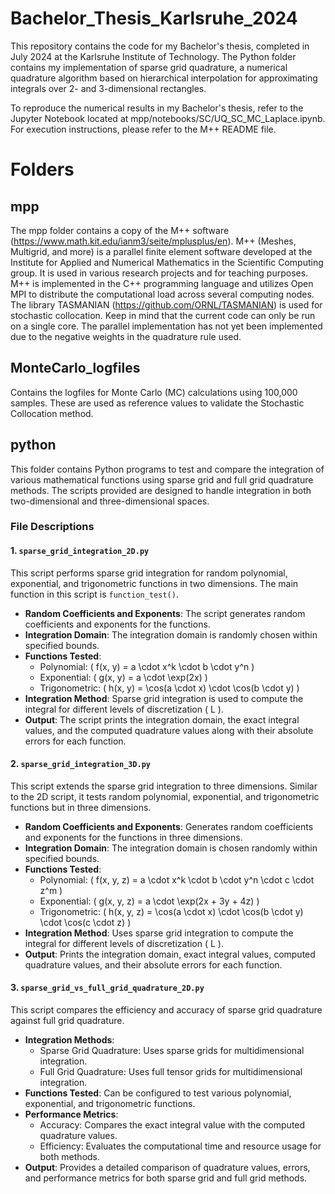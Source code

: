 # Bachelor_Thesis_Karlsruhe_2024
This repository contains the code for my Bachelor's thesis, completed in July 2024 at the Karlsruhe Institute of Technology. The Python folder contains my implementation of sparse grid quadrature, a numerical quadrature algorithm based on hierarchical interpolation for approximating integrals over 2- and 3-dimensional rectangles. 

To reproduce the numerical results in my Bachelor's thesis, refer to the Jupyter Notebook located at mpp/notebooks/SC/UQ_SC_MC_Laplace.ipynb. For execution instructions, please refer to the M++ README file.


# Folders
## mpp
The mpp folder contains a copy of the M++ software (https://www.math.kit.edu/ianm3/seite/mplusplus/en).
M++ (Meshes, Multigrid, and more) is a parallel finite element software developed at the Institute for Applied and Numerical Mathematics in the Scientific Computing group. It is used in various research projects and for teaching purposes. M++ is implemented in the C++ programming language and utilizes Open MPI to distribute the computational load across several computing nodes. The library TASMANIAN (https://github.com/ORNL/TASMANIAN) is used for stochastic collocation.
Keep in mind that the current code can only be run on a single core. The parallel implementation has not yet been implemented due to the negative weights in the quadrature rule used.

## MonteCarlo_logfiles
Contains the logfiles for Monte Carlo (MC) calculations using 100,000 samples. These are used as reference values to validate the Stochastic Collocation method.

## python

This folder contains Python programs to test and compare the integration of various mathematical functions using sparse grid and full grid quadrature methods. The scripts provided are designed to handle integration in both two-dimensional and three-dimensional spaces.

### File Descriptions

#### 1. `sparse_grid_integration_2D.py`

This script performs sparse grid integration for random polynomial, exponential, and trigonometric functions in two dimensions. The main function in this script is `function_test()`.

- **Random Coefficients and Exponents**: The script generates random coefficients and exponents for the functions.
- **Integration Domain**: The integration domain is randomly chosen within specified bounds.
- **Functions Tested**:
  - Polynomial: \( f(x, y) = a \cdot x^k \cdot b \cdot y^n \)
  - Exponential: \( g(x, y) = a \cdot \exp(2x) \)
  - Trigonometric: \( h(x, y) = \cos(a \cdot x) \cdot \cos(b \cdot y) \)
- **Integration Method**: Sparse grid integration is used to compute the integral for different levels of discretization \( L \).
- **Output**: The script prints the integration domain, the exact integral values, and the computed quadrature values along with their absolute errors for each function.

#### 2. `sparse_grid_integration_3D.py`

This script extends the sparse grid integration to three dimensions. Similar to the 2D script, it tests random polynomial, exponential, and trigonometric functions but in three dimensions.

- **Random Coefficients and Exponents**: Generates random coefficients and exponents for the functions in three dimensions.
- **Integration Domain**: The integration domain is chosen randomly within specified bounds.
- **Functions Tested**:
  - Polynomial: \( f(x, y, z) = a \cdot x^k \cdot b \cdot y^n \cdot c \cdot z^m \)
  - Exponential: \( g(x, y, z) = a \cdot \exp(2x + 3y + 4z) \)
  - Trigonometric: \( h(x, y, z) = \cos(a \cdot x) \cdot \cos(b \cdot y) \cdot \cos(c \cdot z) \)
- **Integration Method**: Uses sparse grid integration to compute the integral for different levels of discretization \( L \).
- **Output**: Prints the integration domain, exact integral values, computed quadrature values, and their absolute errors for each function.

#### 3. `sparse_grid_vs_full_grid_quadrature_2D.py`

This script compares the efficiency and accuracy of sparse grid quadrature against full grid quadrature.

- **Integration Methods**:
  - Sparse Grid Quadrature: Uses sparse grids for multidimensional integration.
  - Full Grid Quadrature: Uses full tensor grids for multidimensional integration.
- **Functions Tested**: Can be configured to test various polynomial, exponential, and trigonometric functions.
- **Performance Metrics**:
  - Accuracy: Compares the exact integral value with the computed quadrature values.
  - Efficiency: Evaluates the computational time and resource usage for both methods.
- **Output**: Provides a detailed comparison of quadrature values, errors, and performance metrics for both sparse grid and full grid methods.
